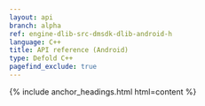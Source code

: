 ```yaml
---
layout: api
branch: alpha
ref: engine-dlib-src-dmsdk-dlib-android-h
language: C++
title: API reference (Android)
type: Defold C++
pagefind_exclude: true
---
```

{% include anchor_headings.html html=content %}